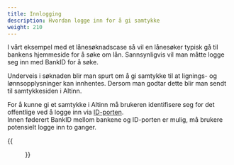 ```yaml
---
title: Innlogging
description: Hvordan logge inn for å gi samtykke
weight: 210
---
```


I vårt eksempel med et lånesøknadscase så vil en lånesøker typisk gå til bankens hjemmeside for å søke om lån.
Sannsynligvis vil man måtte logge seg inn med BankID for å søke.

Underveis i søknaden blir man spurt om å gi samtykke til at lignings- og lønnsopplysninger kan innhentes.
Dersom man godtar dette blir man sendt til samtykkesiden i Altinn.

For å kunne gi et samtykke i Altinn må brukeren identifisere seg for det offentlige ved å logge inn via [ID-porten](http://eid.difi.no/nb/id-porten).  
Innen føderert BankID mellom bankene og ID-porten er mulig, må brukere potensielt logge inn to ganger.  


{{<figure src="innlogging.png" title="Innlogging ID-porten" >}}
